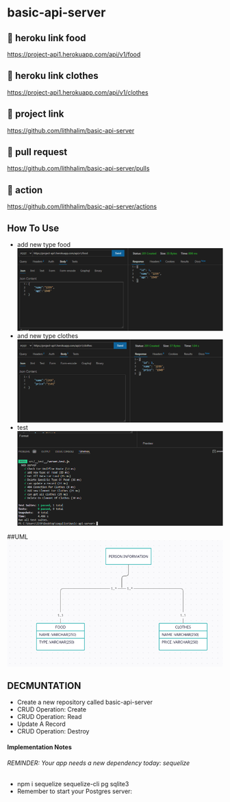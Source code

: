 # basic-api-server

## 🚀 heroku link food
https://project-api1.herokuapp.com/api/v1/food
## 🚀 heroku link clothes
https://project-api1.herokuapp.com/api/v1/clothes
## 🚀 project link
https://github.com/lithhalim/basic-api-server
## 🚀 pull request
https://github.com/lithhalim/basic-api-server/pulls
## 🚀 action
https://github.com/lithhalim/basic-api-server/actions

## How To Use
- add new type food
![](./assest/food.png)
- and new  type clothes 
![](./assest/clothes1.png)
- test
![](./assest/test1.png)


##UML 
![](./assest/uml.png)

## DECMUNTATION

- Create a new repository called basic-api-server
- CRUD Operation: Create
- CRUD Operation: Read
- Update A Record
- CRUD Operation: Destroy

#### Implementation Notes
 ###### REMINDER: Your app needs a new dependency today: sequelize
 - npm i sequelize sequelize-cli pg sqlite3
 - Remember to start your Postgres server:

